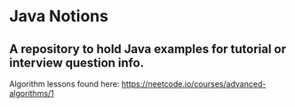 
# Java Notions
## A repository to hold Java examples for tutorial or interview question info.

Algorithm lessons found here:  https://neetcode.io/courses/advanced-algorithms/1
